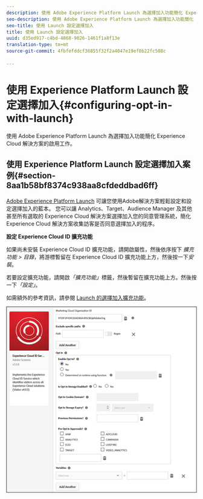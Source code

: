 ```yaml
---
description: 使用 Adobe Experience Platform Launch 為選擇加入功能簡化 Experience Cloud 解決方案的啟用工作。
seo-description: 使用 Adobe Experience Platform Launch 為選擇加入功能簡化 Experience Cloud 解決方案的啟用工作。
seo-title: 使用 Launch 設定選擇加入
title: 使用 Launch 設定選擇加入
uuid: d35ed917-c4bd-4868-9026-1461f1a8f13e
translation-type: tm+mt
source-git-commit: 4fbfefddcf36855f32f2a4047e19ef0b22fc508c

---
```



# 使用 Experience Platform Launch 設定選擇加入{#configuring-opt-in-with-launch}

使用 Adobe Experience Platform Launch 為選擇加入功能簡化 Experience Cloud 解決方案的啟用工作。

## 使用 Experience Platform Launch 設定選擇加入案例{#section-8aa1b58bf8374c938aa8cfdeddbad6ff}

[Adobe Experience Platform Launch](https://docs.adobelaunch.com/) 可讓您使用Adobe解決方案輕鬆設定和設定選擇加入的藍本。 您可以讓 Analytics、Target、Audience Manager 及其他甚至所有選取的 Experience Cloud 解決方案選擇加入您的同意管理系統，簡化 Experience Cloud 解決方案收集訪客是否同意選擇加入的程序。

**設定 Experience Cloud ID 擴充功能**

如果尚未安裝 Experience Cloud ID 擴充功能，請開啟屬性，然後依序按下 *擴充功能 &gt; 目錄*，將游標暫留在 Experience Cloud ID 擴充功能上方，然後按一下&#x200B;*安裝*。

若要設定擴充功能，請開啟&#x200B;*「擴充功能」*&#x200B;標籤，然後暫留在擴充功能上方。然後按一下&#x200B;*「設定」*。

如需額外的參考資訊，請參閱 [Launch 的選擇加入擴充功能](https://docs.adobelaunch.com/extension-reference/web/experience-cloud-id-service-extension)。

![](assets/optin-launch.jpg)

